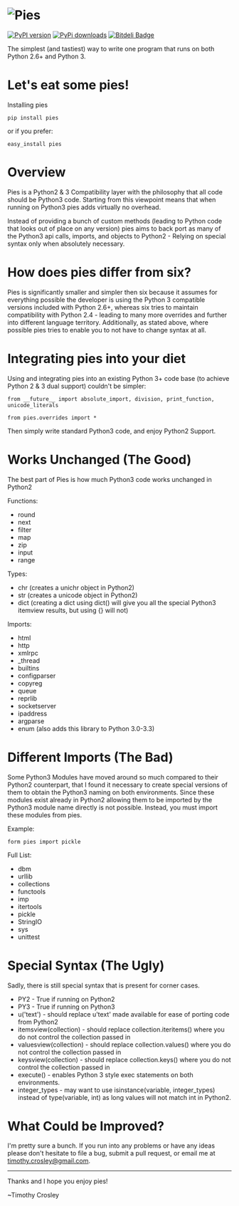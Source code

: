 ![Pies](https://raw.github.com/timothycrosley/pies/develop/logo.png)
====================
[![PyPI version](https://badge.fury.io/py/pies.png)](http://badge.fury.io/py/pies)
[![PyPi downloads](https://pypip.in/d/pies/badge.png)](https://crate.io/packages/pies/)
[![Bitdeli Badge](https://d2weczhvl823v0.cloudfront.net/timothycrosley/isort/trend.png)](https://bitdeli.com/free "Bitdeli Badge")

The simplest (and tastiest) way to write one program that runs on both Python 2.6+ and Python 3.

Let's eat some pies!
======================

Installing pies

    pip install pies

or if you prefer:

    easy_install pies

Overview
====================

Pies is a Python2 & 3 Compatibility layer with the philosophy that all code should be Python3 code.
Starting from this viewpoint means that when running on Python3 pies adds virtually no overhead.

Instead of providing a bunch of custom methods (leading to Python code that looks out of place on any version)
pies aims to back port as many of the Python3 api calls, imports, and objects to Python2 - Relying on special syntax
only when absolutely necessary.

How does pies differ from six?
====================

Pies is significantly smaller and simpler then six because it assumes for
everything possible the developer is using the Python 3 compatible versions included with Python 2.6+,
whereas six tries to maintain compatibility with Python 2.4 -
leading to many more overrides and further into different language territory.
Additionally, as stated above, where possible pies tries to enable you to not have to change syntax at all.

Integrating pies into your diet
======================

Using and integrating pies into an existing Python 3+ code base (to achieve Python 2 & 3 dual support) couldn't be simpler:

    from __future__ import absolute_import, division, print_function, unicode_literals

    from pies.overrides import *

Then simply write standard Python3 code, and enjoy Python2 Support.

Works Unchanged (The Good)
======================

The best part of Pies is how much Python3 code works unchanged in Python2

Functions:

- round
- next
- filter
- map
- zip
- input
- range

Types:

- chr (creates a unichr object in Python2)
- str (creates a unicode object in Python2)
- dict (creating a dict using dict() will give you all the special Python3 itemview results, but using {} will not)

Imports:

- html
- http
- xmlrpc
- _thread
- builtins
- configparser
- copyreg
- queue
- reprlib
- socketserver
- ipaddress
- argparse
- enum (also adds this library to Python 3.0-3.3)

Different Imports (The Bad)
======================

Some Python3 Modules have moved around so much compared to their Python2 counterpart, that I found it necessary to create special
versions of them to obtain the Python3 naming on both environments. Since these modules exist already in Python2
allowing them to be imported by the Python3 module name directly is not possible. Instead, you must import these
modules from pies.

Example:

    form pies import pickle

Full List:

- dbm
- urllib
- collections
- functools
- imp
- itertools
- pickle
- StringIO
- sys
- unittest

Special Syntax (The Ugly)
======================

Sadly, there is still special syntax that is present for corner cases.

- PY2 - True if running on Python2
- PY3 - True if running on Python3
- u('text') - should replace u'text' made available for ease of porting code from Python2
- itemsview(collection) - should replace collection.iteritems() where you do not control the collection passed in
- valuesview(collection) - should replace collection.values() where you do not control the collection passed in
- keysview(collection) - should replace collection.keys() where you do not control the collection passed in
- execute() - enables Python 3 style exec statements on both environments.
- integer_types - may want to use isinstance(variable, integer_types) instead of type(variable, int) as long values will not match int in Python2.

What Could be Improved?
======================

I'm pretty sure a bunch. If you run into any problems or have any ideas please don't hesitate to file a bug, submit a pull request,
or email me at timothy.crosley@gmail.com.

--------------------------------------------

Thanks and I hope you enjoy pies!

~Timothy Crosley
